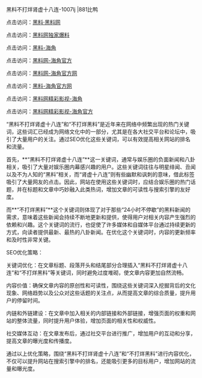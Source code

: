 黑料不打烊肾虚十八连-1007lj |881比鸭

点击访问：<a href="https://heiliaolvzlu3.pages.dev">黑料·黑料网</a>

点击访问：<a href="https://heiliaoyvnrda.pages.dev">黑料网独家爆料</a>


点击访问：<a href="https://heiliaokof3cy.pages.dev">黑料-海角</a>

点击访问：<a href="https://heiliao9wsbg3.pages.dev">黑料网-海角官方</a>

点击访问：<a href="https://heiliaotlyq53.pages.dev">黑料网-海角官方网</a>

点击访问：<a href="https://heiliao3gvg9x.pages.dev">黑料-海角官方网</a>

点击访问：<a href="https://heiliaoxfe5rb.pages.dev">黑料网精彩影视-海角</a>

点击访问：<a href="https://heiliaoxrq8i9.pages.dev">黑料网精彩影视-海角官方</a>

“黑料不打烊肾虚十八连”和“不打烊黑料”是近年来在网络中频繁出现的热门关键词，这些词汇已经成为网络文化中的一部分，尤其是在各大社交平台和论坛中，吸引了大量用户的关注。通过SEO优化这些关键词，可以有效提高相关网站的排名和流量。

首先，**“黑料不打烊肾虚十八连”**这一关键词，通常与娱乐圈的负面新闻和八卦相关，吸引了大量对娱乐圈内幕感兴趣的用户。这些关键词往往与明星绯闻、丑闻以及不为人知的“黑料”相关，而“肾虚十八连”则有些幽默和讽刺的意味，借此标签吸引了大量网友的点击。因此，网站在使用这些关键词时，应结合娱乐圈的热门话题，并在标题和文章中巧妙融入此类热词，增加文章的可读性与搜索引擎的友好度。

而**“不打烊黑料”**这个关键词则体现了对于那些“24小时不停歇”的黑料新闻的需求，意味着这些新闻会持续不断地更新和提供，使得用户对相关内容产生强烈的依赖和兴趣。这个关键词的流行，也促使了许多媒体和自媒体平台通过持续更新的方式，向读者提供最新、最热的八卦新闻。在优化这个关键词时，内容的更新频率和及时性非常关键。

SEO优化策略：

关键词优化：在文章标题、段落开头和结尾部分合理插入“黑料不打烊肾虚十八连”和“不打烊黑料”等关键词，同时避免过度堆砌，使文章内容更加自然流畅。

内容价值：确保文章内容的原创性和可读性，围绕这些关键词深入挖掘背后的文化现象、网络趋势以及公众对这些话题的关注点，从而提高文章的综合质量，提升用户的停留时间。

内链和外链建设：在文章中加入相关的内部链接和外部链接，增强页面的权重和网站的整体流量，同时提升用户体验，增加页面的相关性和权威性。

社交媒体互动：在文章发布后，通过社交平台进行推广，增加用户的互动和分享，提高文章的曝光度和传播度。

通过以上优化策略，围绕“黑料不打烊肾虚十八连”和“不打烊黑料”进行内容优化，不仅可以提升网站在搜索引擎中的排名，还能吸引更多的目标用户，增加网站的流量和曝光度。
